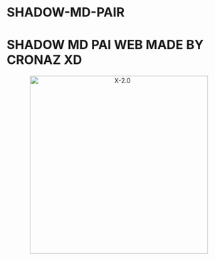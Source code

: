 # SHADOW-MD-PAIR
#  SHADOW MD PAI WEB MADE BY CRONAZ XD


<p align="center">  
  <a href="https://t.me/Tha_Healer">
    <img alt="X-2.0" height="400" src="https://ik.imagekit.io/eypz/1728220827280_FWLv9BnsE.png">
